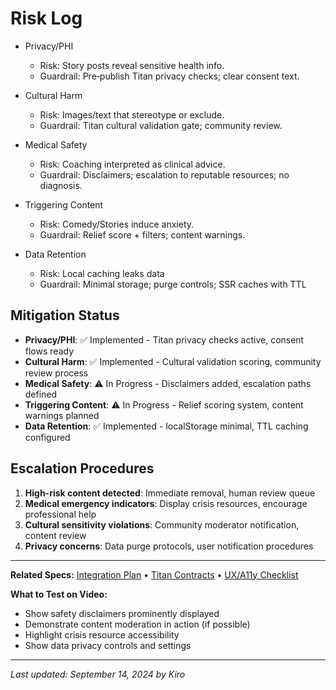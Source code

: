 # Risk Log

- Privacy/PHI
  - Risk: Story posts reveal sensitive health info.
  - Guardrail: Pre‑publish Titan privacy checks; clear consent text.

- Cultural Harm
  - Risk: Images/text that stereotype or exclude.
  - Guardrail: Titan cultural validation gate; community review.

- Medical Safety
  - Risk: Coaching interpreted as clinical advice.
  - Guardrail: Disclaimers; escalation to reputable resources; no diagnosis.

- Triggering Content
  - Risk: Comedy/Stories induce anxiety.
  - Guardrail: Relief score + filters; content warnings.

- Data Retention
  - Risk: Local caching leaks data
  - Guardrail: Minimal storage; purge controls; SSR caches with TTL

## Mitigation Status
- **Privacy/PHI**: ✅ Implemented - Titan privacy checks active, consent flows ready
- **Cultural Harm**: ✅ Implemented - Cultural validation scoring, community review process
- **Medical Safety**: ⚠️ In Progress - Disclaimers added, escalation paths defined
- **Triggering Content**: ⚠️ In Progress - Relief scoring system, content warnings planned
- **Data Retention**: ✅ Implemented - localStorage minimal, TTL caching configured

## Escalation Procedures
1. **High-risk content detected**: Immediate removal, human review queue
2. **Medical emergency indicators**: Display crisis resources, encourage professional help
3. **Cultural sensitivity violations**: Community moderator notification, content review
4. **Privacy concerns**: Data purge protocols, user notification procedures

---

**Related Specs:** [Integration Plan](integration-plan.md) • [Titan Contracts](titan-contracts.md) • [UX/A11y Checklist](ux-a11y-checklist.md)

**What to Test on Video:**
- Show safety disclaimers prominently displayed
- Demonstrate content moderation in action (if possible)
- Highlight crisis resource accessibility
- Show data privacy controls and settings

---

*Last updated: September 14, 2024 by Kiro*

